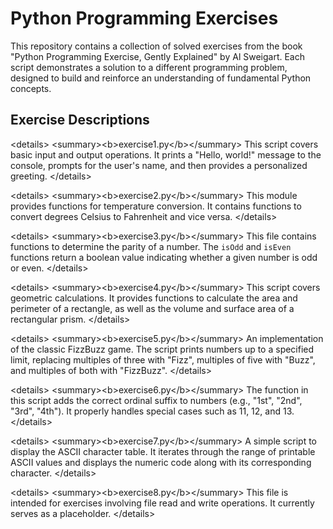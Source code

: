 # Python Programming Exercises

This repository contains a collection of solved exercises from the book "Python Programming Exercise, Gently Explained" by Al Sweigart. Each script demonstrates a solution to a different programming problem, designed to build and reinforce an understanding of fundamental Python concepts.

## Exercise Descriptions

\<details\>
\<summary\>\<b\>exercise1.py\</b\>\</summary\>
This script covers basic input and output operations. It prints a "Hello, world\!" message to the console, prompts for the user's name, and then provides a personalized greeting.
\</details\>

\<details\>
\<summary\>\<b\>exercise2.py\</b\>\</summary\>
This module provides functions for temperature conversion. It contains functions to convert degrees Celsius to Fahrenheit and vice versa.
\</details\>

\<details\>
\<summary\>\<b\>exercise3.py\</b\>\</summary\>
This file contains functions to determine the parity of a number. The `isOdd` and `isEven` functions return a boolean value indicating whether a given number is odd or even.
\</details\>

\<details\>
\<summary\>\<b\>exercise4.py\</b\>\</summary\>
This script covers geometric calculations. It provides functions to calculate the area and perimeter of a rectangle, as well as the volume and surface area of a rectangular prism.
\</details\>

\<details\>
\<summary\>\<b\>exercise5.py\</b\>\</summary\>
An implementation of the classic FizzBuzz game. The script prints numbers up to a specified limit, replacing multiples of three with "Fizz", multiples of five with "Buzz", and multiples of both with "FizzBuzz".
\</details\>

\<details\>
\<summary\>\<b\>exercise6.py\</b\>\</summary\>
The function in this script adds the correct ordinal suffix to numbers (e.g., "1st", "2nd", "3rd", "4th"). It properly handles special cases such as 11, 12, and 13.
\</details\>

\<details\>
\<summary\>\<b\>exercise7.py\</b\>\</summary\>
A simple script to display the ASCII character table. It iterates through the range of printable ASCII values and displays the numeric code along with its corresponding character.
\</details\>

\<details\>
\<summary\>\<b\>exercise8.py\</b\>\</summary\>
This file is intended for exercises involving file read and write operations. It currently serves as a placeholder.
\</details\>